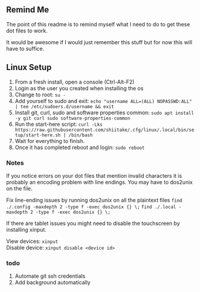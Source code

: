 ## Remind Me ##

The point of this readme is to remind myself what I need to do to get these dot files to work. 

It would be awesome if I would just remember this stuff but for now this will have to suffice. 

## Linux Setup ##

1. From a fresh install, open a console (Ctrl-Alt-F2)
2. Login as the user you created when installing the os
3. Change to root: `su -`
4. Add yourself to sudo and exit: `echo "username ALL=(ALL) NOPASSWD:ALL" | tee /etc/sudoers.d/username && exit`
4. Install git, curl, sudo and software properties common: `sudo apt install -y git curl sudo software-properties-common`
5. Run the start-here script: `curl -Lks https://raw.githubusercontent.com/shiitake/.cfg/linux/.local/bin/setup/start-here.sh | /bin/bash`
6. Wait for everything to finish.
7. Once it has completed reboot and login: `sudo reboot`

### Notes ###
If you notice errors on your dot files that mention invalid characters it is probably an encoding problem with line endings. You may have to dos2unix on the file. 

Fix line-ending issues by running dos2unix on all the plaintext files
  `find ./.config -maxdepth 2 -type f -exec dos2unix {} \;`
  `find ./.local -maxdepth 2 -type f -exec dos2unix {} \;`


If there are tablet issues you might need to disable the touchscreen by installing xinput.

View devices:  `xinput`  
Disable device:  `xinput disable <device id>` 

### todo ###

1. Automate git ssh credentials
2. Add background automatically



